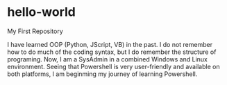 # hello-world
My First Repository

I have learned OOP (Python, JScript, VB) in the past.
I do not remember how to do much of the coding syntax, but I do remember the structure of programing.
Now, I am a SysAdmin in a combined Windows and Linux environment.
Seeing that Powershell is very user-friendly and available on both platforms, I am beginming my journey of learning Powershell.
